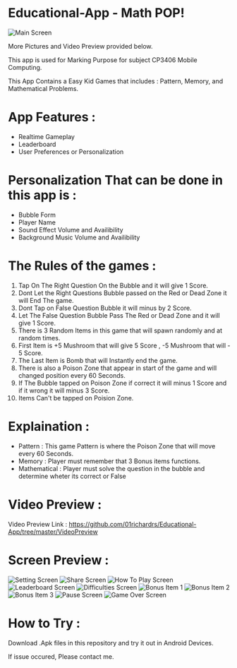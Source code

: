 # Educational-App -  Math POP!

![Main Screen](https://github.com/01richardrs/Educational-App/blob/master/Screen/Mainscreen.jpg)

More Pictures and Video Preview  provided below.

This app is used for Marking Purpose for subject CP3406 Mobile Computing.

This App Contains a Easy Kid Games that includes : Pattern, Memory, and Mathematical Problems.

# App Features :
- Realtime Gameplay
- Leaderboard
- User Preferences or Personalization

# Personalization That can be done in this app is :
- Bubble Form
- Player Name
- Sound Effect Volume and Availibility
- Background Music Volume and Availibility

# The Rules of the games :
1. Tap On The Right Question On the Bubble and it will give 1 Score.
2. Dont Let the Right Questions Bubble passed on the Red or Dead Zone it will End The game.
3. Dont Tap on False Question Bubble it will minus by 2 Score.
4. Let The False Question Bubble Pass The Red or Dead Zone and it will give 1 Score.
5. There is 3 Random Items in this game that will spawn randomly and at random times.
6. First Item is +5 Mushroom that will give 5 Score , -5 Mushroom that will - 5 Score.
7. The Last Item is Bomb that will Instantly end the game.
8. There is also a Poison Zone that appear in start of the game and will changed position every 60 Seconds.
9. If The Bubble tapped on Poison Zone if correct it will minus 1 Score and if it wrong it will minus 3 Score.
10. Items Can't be tapped on Poision Zone.


# Explaination :
- Pattern : This game Pattern is where the Poison Zone that will move every 60 Seconds.
- Memory : Player must remember that 3 Bonus items functions.
- Mathematical : Player must solve the question in the bubble and determine wheter its correct or False

# Video Preview :
Video Preview Link : https://github.com/01richardrs/Educational-App/tree/master/VideoPreview

# Screen Preview :
![Setting Screen](https://github.com/01richardrs/Educational-App/blob/master/Screen/Setting%20Page.jpg)
![Share Screen](https://github.com/01richardrs/Educational-App/blob/master/Screen/Share.jpg)
![How To Play Screen](https://github.com/01richardrs/Educational-App/blob/master/Screen/HowTo%20Page.jpg)
![Leaderboard Screen](https://github.com/01richardrs/Educational-App/blob/master/Screen/Leaderboard.jpg)
![Difficulties Screen](https://github.com/01richardrs/Educational-App/blob/master/Screen/Difficulties.jpg)
![Bonus Item 1](https://github.com/01richardrs/Educational-App/blob/master/Screen/Bonus%20Item1.jpg)
![Bonus Item 2](https://github.com/01richardrs/Educational-App/blob/master/Screen/Bonus%20Item%202.jpg)
![Bonus Item 3](https://github.com/01richardrs/Educational-App/blob/master/Screen/Bonus%20Item3.jpg)
![Pause Screen](https://github.com/01richardrs/Educational-App/blob/master/Screen/Pause%20Screen.jpg)
![Game Over Screen](https://github.com/01richardrs/Educational-App/blob/master/Screen/Game%20Over.jpg)

# How to Try :
Download .Apk files in this repository and try it out in Android Devices.
  
If issue occured, Please contact me.

